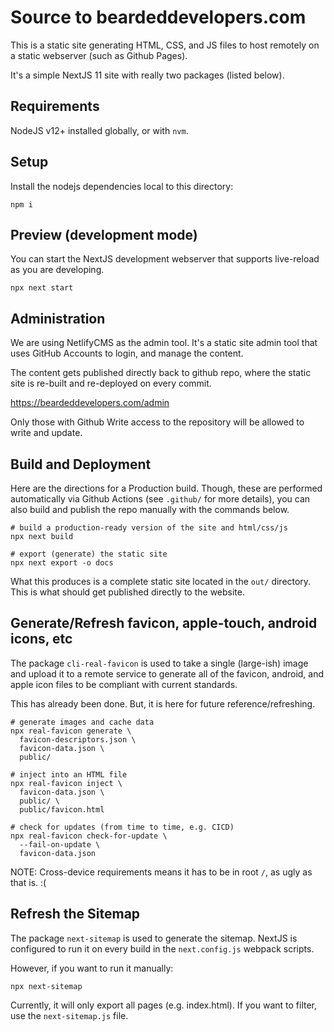 # Source to beardeddevelopers.com

This is a static site generating HTML, CSS, and JS files to host remotely on a static webserver (such as Github Pages).

It's a simple NextJS 11 site with really two packages (listed below).

## Requirements

NodeJS v12+ installed globally, or with `nvm`.

## Setup

Install the nodejs dependencies local to this directory:

    npm i

## Preview (development mode)

You can start the NextJS development webserver that supports live-reload as you are developing.

    npx next start

## Administration

We are using NetlifyCMS as the admin tool. It's a static site admin tool that uses GitHub Accounts to login, and manage the content.

The content gets published directly back to github repo, where the static site is re-built and re-deployed on every commit.

<https://beardeddevelopers.com/admin>

Only those with Github Write access to the repository will be allowed to write and update.

## Build and Deployment

Here are the directions for a Production build. Though, these are performed automatically via Github Actions (see `.github/` for more details), you can also build and publish the repo manually with the commands below.

    # build a production-ready version of the site and html/css/js
    npx next build

    # export (generate) the static site
    npx next export -o docs

What this produces is a complete static site located in the `out/` directory. This is what should get published directly to the website.

## Generate/Refresh favicon, apple-touch, android icons, etc

The package `cli-real-favicon` is used to take a single (large-ish) image and upload it to a remote service to generate all of the favicon, android, and apple icon files to be compliant with current standards.

This has already been done. But, it is here for future reference/refreshing.

    # generate images and cache data
    npx real-favicon generate \
      favicon-descriptors.json \
      favicon-data.json \
      public/

    # inject into an HTML file
    npx real-favicon inject \
      favicon-data.json \
      public/ \
      public/favicon.html

    # check for updates (from time to time, e.g. CICD)
    npx real-favicon check-for-update \
      --fail-on-update \
      favicon-data.json

NOTE: Cross-device requirements means it has to be in root `/`, as ugly as that is. :(

## Refresh the Sitemap

The package `next-sitemap` is used to generate the sitemap. NextJS is configured to run it on every build in the `next.config.js` webpack scripts.

However, if you want to run it manually:

    npx next-sitemap

Currently, it will only export all pages (e.g. index.html). If you want to filter, use the `next-sitemap.js` file.
